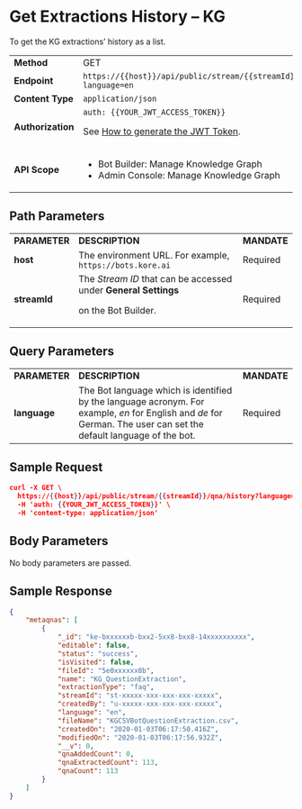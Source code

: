 # Get Extractions History – KG

To get the KG extractions’ history as a list.


<table>
  <tr>
   <td><strong>Method</strong>
   </td>
   <td>GET
   </td>
  </tr>
  <tr>
   <td><strong>Endpoint</strong>
   </td>
   <td><code>https://{{host}}/api/public/stream/{{streamId}}/qna/history?language=en</code>
   </td>
  </tr>
  <tr>
   <td><strong>Content Type</strong>
   </td>
   <td><code>application/json</code>
   </td>
  </tr>
  <tr>
   <td><strong>Authorization</strong>
   </td>
   <td><code>auth: {{YOUR_JWT_ACCESS_TOKEN}}</code>
<p>
See <a href="https://developer.kore.ai/docs/bots/api-guide/apis/#Generating_the_JWT_Token">How to generate the JWT Token</a>.
   </td>
  </tr>
  <tr>
   <td><strong>API Scope</strong>
   </td>
   <td>
<ul>

<li>Bot Builder: Manage Knowledge Graph

<li>Admin Console: Manage Knowledge Graph
</li>
</ul>
   </td>
  </tr>
</table>


 


## Path Parameters


<table>
  <tr>
   <td><strong>PARAMETER</strong>
   </td>
   <td><strong>DESCRIPTION</strong>
   </td>
   <td><strong>MANDATE</strong>
   </td>
  </tr>
  <tr>
   <td><strong>host</strong>
   </td>
   <td>The environment URL. For example, <code>https://bots.kore.ai</code>
   </td>
   <td>Required
   </td>
  </tr>
  <tr>
   <td><strong>streamId</strong>
   </td>
   <td>The <em>Stream ID</em> that can be accessed under <strong>General Settings</strong>
<p>
on the Bot Builder.
   </td>
   <td>Required
   </td>
  </tr>
</table>


 


## Query Parameters


<table>
  <tr>
   <td><strong>PARAMETER</strong>
   </td>
   <td><strong>DESCRIPTION</strong>
   </td>
   <td><strong>MANDATE</strong>
   </td>
  </tr>
  <tr>
   <td><strong>language</strong>
   </td>
   <td>The Bot language which is identified by the language acronym. For example, <em>en</em> for English and <em>de</em> for German. The user can set the default language of the bot.
   </td>
   <td>Required
   </td>
  </tr>
</table>



## Sample Request


```json
curl -X GET \
  https://{{host}}/api/public/stream/{{streamId}}/qna/history?language=en \
  -H 'auth: {{YOUR_JWT_ACCESS_TOKEN}}' \
  -H 'content-type: application/json'
```


 


## Body Parameters

No body parameters are passed.

 


## Sample Response


```json
{
    "metaqnas": [
        {
            "_id": "ke-bxxxxxxb-bxx2-5xx8-bxx8-14xxxxxxxxxx",
            "editable": false,
            "status": "success",
            "isVisited": false,
            "fileId": "5e0xxxxxx8b",
            "name": "KG_QuestionExtraction",
            "extractionType": "faq",
            "streamId": "st-xxxxx-xxx-xxx-xxx-xxxxx",
            "createdBy": "u-xxxxx-xxx-xxx-xxx-xxxxx",
            "language": "en",
            "fileName": "KGCSVBotQuestionExtraction.csv",
            "createdOn": "2020-01-03T06:17:50.416Z",
            "modifiedOn": "2020-01-03T06:17:56.932Z",
            "__v": 0,
            "qnaAddedCount": 0,
            "qnaExtractedCount": 113,
            "qnaCount": 113
        }
    ]
}
